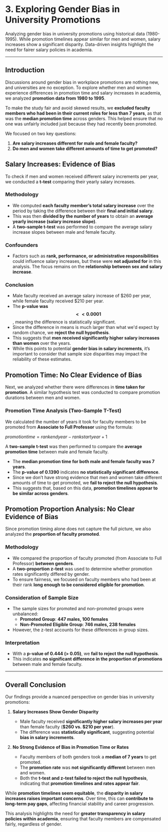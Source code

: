 # 3. Exploring Gender Bias in University Promotions

Analyzing gender bias in university promotions using historical data (1980-1995). While promotion timelines appear similar for men and women, salary increases show a significant disparity. Data-driven insights highlight the need for fairer salary policies in academia.

---

## **Introduction**

Discussions around gender bias in workplace promotions are nothing new, and universities are no exception. To explore whether men and women experience differences in promotion time and salary increases in academia, we analyzed **promotion data from 1980 to 1995**.

To make the study fair and avoid skewed results, we **excluded faculty members who had been in their current roles for less than 7 years**, as that was the **median promotion time** across genders. This helped ensure that no one was unfairly included just because they had recently been promoted.

We focused on two key questions:
1. **Are salary increases different for male and female faculty?**
2. **Do men and women take different amounts of time to get promoted?**

## **Salary Increases: Evidence of Bias**

To check if men and women received different salary increments per year, we conducted a **t-test** comparing their yearly salary increases.

### **Methodology**

- We computed **each faculty member’s total salary increase** over the period by taking the difference between their **final and initial salary**.
- This was then **divided by the number of years** to obtain an **average yearly increase (salary increase slope)**.
- A **two-sample t-test** was performed to compare the average salary increase slopes between male and female faculty.

### **Confounders**

- Factors such as **rank, performance, or administrative responsibilities** could influence salary increases, but these were **not adjusted for** in this analysis. The focus remains on the **relationship between sex and salary increase**.

### **Conclusion**

- Male faculty received an average salary increase of \$260 per year, while female faculty received \$210 per year.
- The **p-value was $$<<0.0001$$**, meaning the difference is statistically significant.
- Since the difference in means is much larger than what we'd expect by random chance, we **reject the null hypothesis**.
- This suggests that **men received significantly higher salary increases than women** over the years.
- While this points to potential **gender bias in salary increments**, it’s important to consider that sample size disparities may impact the reliability of these estimates.


## **Promotion Time: No Clear Evidence of Bias**

Next, we analyzed whether there were differences in **time taken for promotion**. A similar hypothesis test was conducted to compare promotion durations between men and women.

### **Promotion Time Analysis (Two-Sample T-Test)**

We calculated the number of years it took for faculty members to be promoted from **Associate to Full Professor** using the formula:

$promotion time = rank end year - rank start year + 1$

A **two-sample t-test** was then performed to compare the **average promotion time** between male and female faculty.

- The **median promotion time for both male and female faculty was 7 years**.
- The **p-value of $0.1390$** indicates **no statistically significant difference**.
- Since we don’t have strong evidence that men and women take different amounts of time to get promoted, we **fail to reject the null hypothesis**.
- This suggests that, based on this data, **promotion timelines appear to be similar across genders**.

## **Promotion Proportion Analysis: No Clear Evidence of Bias**

Since promotion timing alone does not capture the full picture, we also analyzed the **proportion of faculty promoted**.

### **Methodology**

- We compared the proportion of faculty promoted (from Associate to Full Professor) **between genders**.
- A **two-proportion z-test** was used to determine whether promotion rates significantly differed by gender.
- To ensure fairness, we focused on faculty members who had been at their rank **long enough to be considered eligible for promotion**.

### **Consideration of Sample Size**

- The sample sizes for promoted and non-promoted groups were unbalanced:
  - **Promoted Group**: **447 males, 100 females**
  - **Non-Promoted Eligible Group**: **746 males, 238 females**
- However, the z-test accounts for these differences in group sizes.

### **Interpretation**

- With a **p-value of 0.444 (> 0.05)**, we **fail to reject the null hypothesis**.
- This indicates **no significant difference in the proportion of promotions** between male and female faculty.

---

## **Overall Conclusion**

Our findings provide a nuanced perspective on gender bias in university promotions:

1. **Salary Increases Show Gender Disparity**  
   - Male faculty received **significantly higher salary increases per year** than female faculty (**\$260 vs. \$210 per year**).  
   - The difference was **statistically significant**, suggesting potential **bias in salary increments**.  

2. **No Strong Evidence of Bias in Promotion Time or Rates**  
   - Faculty members of both genders took a **median of 7 years** to get promoted.  
   - The **promotion rate** was **not significantly different** between men and women.  
   - Both the **t-test and z-test failed to reject the null hypothesis**, indicating that **promotion timelines and rates appear fair**.

While **promotion timelines seem equitable**, the **disparity in salary increases raises important concerns**. Over time, this can **contribute to long-term pay gaps**, affecting financial stability and career progression.  

This analysis highlights the need for **greater transparency in salary policies within academia**, ensuring that faculty members are compensated fairly, regardless of gender.
